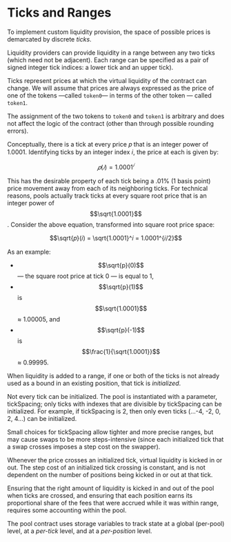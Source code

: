 # Ticks and Ranges

To implement custom liquidity provision, the space of possible prices is demarcated by discrete *ticks*.

Liquidity providers can provide liquidity in a range between any two ticks (which need not be
adjacent). Each range can be specified as a pair of signed integer tick indices:
a lower tick and an upper tick). 

Ticks represent prices at which the virtual liquidity of the contract can change. We will assume that prices are always expressed as the price of one of the tokens —called `token0`— in terms of the other token — called `token1`. 

The assignment of the two tokens to `token0` and `token1` is arbitrary and does not affect the logic of the contract (other than through possible rounding errors).

Conceptually, there is a tick at every price 𝑝 that is an integer power of 1.0001. Identifying ticks by an integer index 𝑖, the price at each is given by:

$$𝑝(𝑖) = 1.0001^𝑖$$

This has the desirable property of each tick being a .01% (1 basis point) price movement away from each of its neighboring ticks. For technical reasons, pools actually track ticks at every square root price that is an integer power of $$\sqrt{1.0001}$$ . Consider the above equation, transformed into square root price space:


$$\sqrt{𝑝}(𝑖) = \sqrt{1.0001}^𝑖 = 1.0001^{𝑖/2}$$

As an example:

-  $$\sqrt{p}(0)$$ — the square root price at tick 0 — is equal to 1, 
-  $$\sqrt{p}(1)$$ is $$\sqrt{1.0001}$$ ≈ 1.00005, and 
-  $$\sqrt{p}(-1)$$ is $$\frac{1}{\sqrt{1.0001}}$$ ≈ 0.99995.

When liquidity is added to a range, if one or both of the ticks is not already used as a bound in an existing position, that tick is *initialized*.

Not every tick can be initialized. The pool is instantiated with a parameter, tickSpacing; only ticks with indexes that are divisible by tickSpacing can be initialized. For example, if tickSpacing is 2, then only even ticks (...-4, -2, 0, 2, 4...) can be initialized. 

Small choices for tickSpacing allow tighter and more precise ranges, but may cause swaps to be more steps-intensive (since each initialized tick that a swap crosses imposes a step cost on the swapper).

Whenever the price crosses an initialized tick, virtual liquidity is kicked in or out. The step cost of an initialized tick crossing is constant, and is not dependent on the number of positions being kicked in or out at that tick.

Ensuring that the right amount of liquidity is kicked in and out of the pool when ticks are crossed, and ensuring that each position earns its proportional share of the fees that were accrued while it was within range, requires some accounting within the pool.

The pool contract uses storage variables to track state at a global (per-pool) level, at a *per-tick* level, and at a *per-position* level.